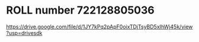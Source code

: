 # ROLL number 722128805036
https://drive.google.com/file/d/1JY7kPq2pApF0oixTDjTsyBD5xIhWj45k/view?usp=drivesdk
